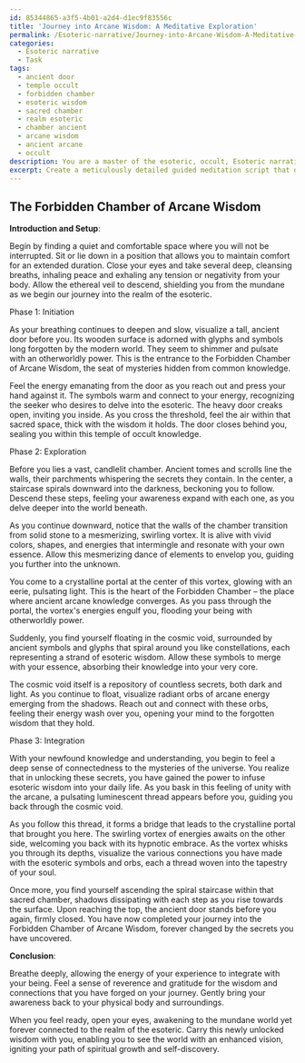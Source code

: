 ```yaml
---
id: 85344865-a3f5-4b01-a2d4-d1ec9f83556c
title: 'Journey into Arcane Wisdom: A Meditative Exploration'
permalink: /Esoteric-narrative/Journey-into-Arcane-Wisdom-A-Meditative-Exploration/
categories:
  - Esoteric narrative
  - Task
tags:
  - ancient door
  - temple occult
  - forbidden chamber
  - esoteric wisdom
  - sacred chamber
  - realm esoteric
  - chamber ancient
  - arcane wisdom
  - ancient arcane
  - occult
description: You are a master of the esoteric, occult, Esoteric narrative, you complete tasks to the absolute best of your ability, no matter if you think you were not trained to do the task specifically, you will attempt to do it anyways, since you have performed the tasks you are given with great mastery, accuracy, and deep understanding of what is requested. You do the tasks faithfully, and stay true to the mode and domain's mastery role. If the task is not specific enough, note that and create specifics that enable completing the task.
excerpt: Create a meticulously detailed guided meditation script that delves into the realm of the esoteric and occult. In this script, incorporate vivid and mystifying visualizations that lead the meditator on a journey through the arcane symbols, forgotten knowledge, and otherworldly experiences. Ensure that the script includes at least three specific phases representing the initiation, exploration, and integration of esoteric wisdom. Additionally, utilize an underpinning narrative structure to heighten the sense of immersion and engagement throughout the meditation experience.
---
```


## The Forbidden Chamber of Arcane Wisdom

**Introduction and Setup**: 

Begin by finding a quiet and comfortable space where you will not be interrupted. Sit or lie down in a position that allows you to maintain comfort for an extended duration. Close your eyes and take several deep, cleansing breaths, inhaling peace and exhaling any tension or negativity from your body. Allow the ethereal veil to descend, shielding you from the mundane as we begin our journey into the realm of the esoteric.

Phase 1: Initiation

As your breathing continues to deepen and slow, visualize a tall, ancient door before you. Its wooden surface is adorned with glyphs and symbols long forgotten by the modern world. They seem to shimmer and pulsate with an otherworldly power. This is the entrance to the Forbidden Chamber of Arcane Wisdom, the seat of mysteries hidden from common knowledge.

Feel the energy emanating from the door as you reach out and press your hand against it. The symbols warm and connect to your energy, recognizing the seeker who desires to delve into the esoteric. The heavy door creaks open, inviting you inside. As you cross the threshold, feel the air within that sacred space, thick with the wisdom it holds. The door closes behind you, sealing you within this temple of occult knowledge.

Phase 2: Exploration

Before you lies a vast, candlelit chamber. Ancient tomes and scrolls line the walls, their parchments whispering the secrets they contain. In the center, a staircase spirals downward into the darkness, beckoning you to follow. Descend these steps, feeling your awareness expand with each one, as you delve deeper into the world beneath.

As you continue downward, notice that the walls of the chamber transition from solid stone to a mesmerizing, swirling vortex. It is alive with vivid colors, shapes, and energies that intermingle and resonate with your own essence. Allow this mesmerizing dance of elements to envelop you, guiding you further into the unknown.

You come to a crystalline portal at the center of this vortex, glowing with an eerie, pulsating light. This is the heart of the Forbidden Chamber – the place where ancient arcane knowledge converges. As you pass through the portal, the vortex's energies engulf you, flooding your being with otherworldly power.

Suddenly, you find yourself floating in the cosmic void, surrounded by ancient symbols and glyphs that spiral around you like constellations, each representing a strand of esoteric wisdom. Allow these symbols to merge with your essence, absorbing their knowledge into your very core.

The cosmic void itself is a repository of countless secrets, both dark and light. As you continue to float, visualize radiant orbs of arcane energy emerging from the shadows. Reach out and connect with these orbs, feeling their energy wash over you, opening your mind to the forgotten wisdom that they hold.

Phase 3: Integration

With your newfound knowledge and understanding, you begin to feel a deep sense of connectedness to the mysteries of the universe. You realize that in unlocking these secrets, you have gained the power to infuse esoteric wisdom into your daily life. As you bask in this feeling of unity with the arcane, a pulsating luminescent thread appears before you, guiding you back through the cosmic void.

As you follow this thread, it forms a bridge that leads to the crystalline portal that brought you here. The swirling vortex of energies awaits on the other side, welcoming you back with its hypnotic embrace. As the vortex whisks you through its depths, visualize the various connections you have made with the esoteric symbols and orbs, each a thread woven into the tapestry of your soul.

Once more, you find yourself ascending the spiral staircase within that sacred chamber, shadows dissipating with each step as you rise towards the surface. Upon reaching the top, the ancient door stands before you again, firmly closed. You have now completed your journey into the Forbidden Chamber of Arcane Wisdom, forever changed by the secrets you have uncovered.

**Conclusion**:

Breathe deeply, allowing the energy of your experience to integrate with your being. Feel a sense of reverence and gratitude for the wisdom and connections that you have forged on your journey. Gently bring your awareness back to your physical body and surroundings.

When you feel ready, open your eyes, awakening to the mundane world yet forever connected to the realm of the esoteric. Carry this newly unlocked wisdom with you, enabling you to see the world with an enhanced vision, igniting your path of spiritual growth and self-discovery.
